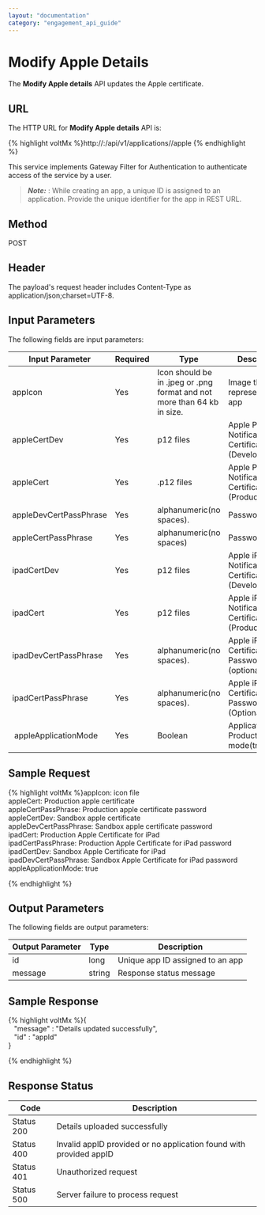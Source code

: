 ```yaml
---
layout: "documentation"
category: "engagement_api_guide"
---
```


# Modify Apple Details

The **Modify Apple details** API updates the Apple certificate.

## URL

The HTTP URL for **Modify Apple details** API is:

{% highlight voltMx %}http://<host>:<port>/api/v1/applications/<id>/apple
{% endhighlight %}

This service implements Gateway Filter for Authentication to authenticate access of the service by a user.

> **_Note:_** <id>: While creating an app, a unique ID is assigned to an application. Provide the unique identifier for the app in REST URL.

## Method

POST

## Header

The payload's request header includes Content-Type as application/json;charset=UTF-8.

## Input Parameters

The following fields are input parameters:

| Input Parameter        | Required | Type                                                                    | Description                                            |
| ---------------------- | -------- | ----------------------------------------------------------------------- | ------------------------------------------------------ |
| appIcon                | Yes      | Icon should be in .jpeg or .png format and not more than 64 kb in size. | Image that represents the app                          |
| appleCertDev           | Yes      | p12 files                                                               | Apple Push Notification Certificate (Development)      |
| appleCert              | Yes      | .p12 files                                                              | Apple Push Notification Certificate (Production)       |
| appleDevCertPassPhrase | Yes      | alphanumeric(no spaces).                                                | Password                                               |
| appleCertPassPhrase    | Yes      | alphanumeric(no spaces)                                                 | Password                                               |
| ipadCertDev            | Yes      | p12 files                                                               | Apple iPad Push Notification Certificate (Development) |
| ipadCert               | Yes      | p12 files                                                               | Apple iPad Push Notification Certificate (Production)  |
| ipadDevCertPassPhrase  | Yes      | alphanumeric(no spaces).                                                | Apple iPad Push Certificate Password(Dev)(optional)    |
| ipadCertPassPhrase     | Yes      | alphanumeric(no spaces).                                                | Apple iPad Push Certificate Password(Prod)(Optional)   |
|  appleApplicationMode  | Yes      | Boolean                                                                 | Application Production mode(true/false)                |

## Sample Request

{% highlight voltMx %}appIcon: icon file  
appleCert: Production apple certificate  
appleCertPassPhrase: Production apple certificate password  
appleCertDev: Sandbox apple certificate  
appleDevCertPassPhrase: Sandbox apple certificate password  
ipadCert: Production Apple Certificate for iPad  
ipadCertPassPhrase: Production Apple Certificate for iPad password  
ipadCertDev: Sandbox Apple Certificate for iPad  
ipadDevCertPassPhrase: Sandbox Apple Certificate for iPad password  
appleApplicationMode: true

{% endhighlight %}

## Output Parameters

The following fields are output parameters:

| Output Parameter | Type   | Description                      |
| ---------------- | ------ | -------------------------------- |
| id               | long   | Unique app ID assigned to an app |
| message          | string | Response status message          |

## Sample Response

{% highlight voltMx %}{  
   "message" : "Details updated successfully",  
   "id" : "appId"  
}

{% endhighlight %}

## Response Status

| Code       | Description                                                        |
| ---------- | ------------------------------------------------------------------ |
| Status 200 | Details uploaded successfully                                      |
| Status 400 | Invalid appID provided or no application found with provided appID |
| Status 401 | Unauthorized request                                               |
| Status 500 | Server failure to process request                                  |
